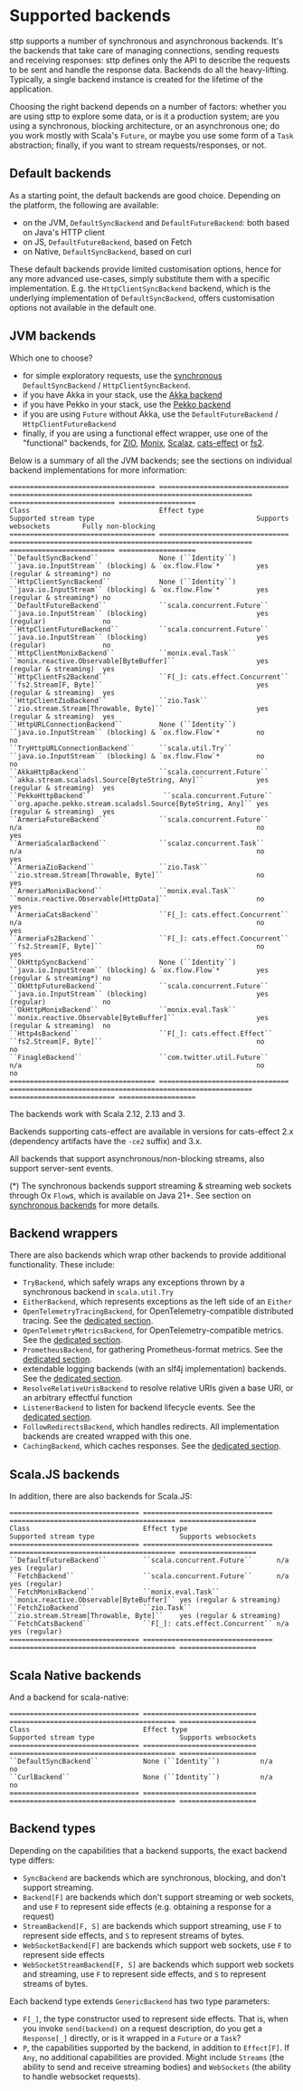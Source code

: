 # Supported backends

sttp supports a number of synchronous and asynchronous backends. It's the backends that take care of managing connections, sending requests and receiving responses: sttp defines only the API to describe the requests to be sent and handle the response data. Backends do all the heavy-lifting. Typically, a single backend instance is created for the lifetime of the application.

Choosing the right backend depends on a number of factors: whether you are using sttp to explore some data, or is it a production system; are you using a synchronous, blocking architecture, or an asynchronous one; do you work mostly with Scala's `Future`, or maybe you use some form of a `Task` abstraction; finally, if you want to stream requests/responses, or not.

## Default backends

As a starting point, the default backends are good choice. Depending on the platform, the following are available:

* on the JVM, `DefaultSyncBackend` and `DefaultFutureBackend`: both based on Java's HTTP client
* on JS, `DefaultFutureBackend`, based on Fetch
* on Native, `DefaultSyncBackend`, based on curl

These default backends provide limited customisation options, hence for any more advanced use-cases, simply substitute them with a specific implementation. E.g. the `HttpClientSyncBackend` backend, which is the underlying implementation of `DefaultSyncBackend`, offers customisation options not available in the default one.

## JVM backends

Which one to choose?

* for simple exploratory requests, use the [synchronous](synchronous.md) `DefaultSyncBackend` / `HttpClientSyncBackend`.
* if you have Akka in your stack, use the [Akka backend](akka.md)
* if you have Pekko in your stack, use the [Pekko backend](pekko.md)
* if you are using `Future` without Akka, use the `DefaultFutureBackend` / `HttpClientFutureBackend`
* finally, if you are using a functional effect wrapper, use one of the "functional" backends, for [ZIO](zio.md), [Monix](monix.md), [Scalaz](scalaz.md), [cats-effect](catseffect.md) or [fs2](fs2.md).

Below is a summary of all the JVM backends; see the sections on individual backend implementations for more information:

```{eval-rst}
==================================== ================================ ============================================================ ========================== ===================
Class                                Effect type                      Supported stream type                                        Supports websockets        Fully non-blocking
==================================== ================================ ============================================================ ========================== ===================
``DefaultSyncBackend``               None (``Identity``)              ``java.io.InputStream`` (blocking) & `ox.flow.Flow`*         yes (regular & streaming*) no
``HttpClientSyncBackend``            None (``Identity``)              ``java.io.InputStream`` (blocking) & `ox.flow.Flow`*         yes (regular & streaming*) no
``DefaultFutureBackend``             ``scala.concurrent.Future``      ``java.io.InputStream`` (blocking)                           yes (regular)              no
``HttpClientFutureBackend``          ``scala.concurrent.Future``      ``java.io.InputStream`` (blocking)                           yes (regular)              no
``HttpClientMonixBackend``           ``monix.eval.Task``              ``monix.reactive.Observable[ByteBuffer]``                    yes (regular & streaming)  yes
``HttpClientFs2Backend``             ``F[_]: cats.effect.Concurrent`` ``fs2.Stream[F, Byte]``                                      yes (regular & streaming)  yes
``HttpClientZioBackend``             ``zio.Task``                     ``zio.stream.Stream[Throwable, Byte]``                       yes (regular & streaming)  yes
``HttpURLConnectionBackend``         None (``Identity``)              ``java.io.InputStream`` (blocking) & `ox.flow.Flow`*         no                         no
``TryHttpURLConnectionBackend``      ``scala.util.Try``               ``java.io.InputStream`` (blocking) & `ox.flow.Flow`*         no                         no
``AkkaHttpBackend``                  ``scala.concurrent.Future``      ``akka.stream.scaladsl.Source[ByteString, Any]``             yes (regular & streaming)  yes
``PekkoHttpBackend``                  ``scala.concurrent.Future``     ``org.apache.pekko.stream.scaladsl.Source[ByteString, Any]`` yes (regular & streaming)  yes
``ArmeriaFutureBackend``             ``scala.concurrent.Future``      n/a                                                          no                         yes
``ArmeriaScalazBackend``             ``scalaz.concurrent.Task``       n/a                                                          no                         yes
``ArmeriaZioBackend``                ``zio.Task``                     ``zio.stream.Stream[Throwable, Byte]``                       no                         yes
``ArmeriaMonixBackend``              ``monix.eval.Task``              ``monix.reactive.Observable[HttpData]``                      no                         yes
``ArmeriaCatsBackend``               ``F[_]: cats.effect.Concurrent`` n/a                                                          no                         yes
``ArmeriaFs2Backend``                ``F[_]: cats.effect.Concurrent`` ``fs2.Stream[F, Byte]``                                      no                         yes
``OkHttpSyncBackend``                None (``Identity``)              ``java.io.InputStream`` (blocking) & `ox.flow.Flow`*         yes (regular & streaming*) no
``OkHttpFutureBackend``              ``scala.concurrent.Future``      ``java.io.InputStream`` (blocking)                           yes (regular)              no
``OkHttpMonixBackend``               ``monix.eval.Task``              ``monix.reactive.Observable[ByteBuffer]``                    yes (regular & streaming)  no
``Http4sBackend``                    ``F[_]: cats.effect.Effect``     ``fs2.Stream[F, Byte]``                                      no                         no
``FinagleBackend``                   ``com.twitter.util.Future``      n/a                                                          no                         no
==================================== ================================ ============================================================ ========================== ===================
```

The backends work with Scala 2.12, 2.13 and 3.

Backends supporting cats-effect are available in versions for cats-effect 2.x (dependency artifacts have the `-ce2` suffix) and 3.x.

All backends that support asynchronous/non-blocking streams, also support server-sent events.

(*) The synchronous backends support streaming & streaming web sockets through Ox `Flow`s, which is available on Java 21+. See 
section on [synchronous backends](synchronous.md) for more details.

## Backend wrappers

There are also backends which wrap other backends to provide additional functionality. These include:

* `TryBackend`, which safely wraps any exceptions thrown by a synchronous backend in `scala.util.Try`
* `EitherBackend`, which represents exceptions as the left side of an `Either`
* `OpenTelemetryTracingBackend`, for OpenTelemetry-compatible distributed tracing. See the [dedicated section](wrappers/opentelemetry.md).
* `OpenTelemetryMetricsBackend`, for OpenTelemetry-compatible metrics. See the [dedicated section](wrappers/opentelemetry.md).
* `PrometheusBackend`, for gathering Prometheus-format metrics. See the [dedicated section](wrappers/prometheus.md).
* extendable logging backends (with an slf4j implementation) backends. See the [dedicated section](wrappers/logging.md).
* `ResolveRelativeUrisBackend` to resolve relative URIs given a base URI, or an arbitrary effectful function
* `ListenerBackend` to listen for backend lifecycle events. See the [dedicated section](wrappers/custom.md).
* `FollowRedirectsBackend`, which handles redirects. All implementation backends are created wrapped with this one.
* `CachingBackend`, which caches responses. See the [dedicated section](wrappers/caching.md).

## Scala.JS backends

In addition, there are also backends for Scala.JS:

```{eval-rst}
================================ ================================ ========================================= ===================
Class                            Effect type                      Supported stream type                     Supports websockets
================================ ================================ ========================================= ===================
``DefaultFutureBackend``         ``scala.concurrent.Future``      n/a                                       yes (regular)
``FetchBackend``                 ``scala.concurrent.Future``      n/a                                       yes (regular)
``FetchMonixBackend``            ``monix.eval.Task``              ``monix.reactive.Observable[ByteBuffer]`` yes (regular & streaming)
``FetchZioBackend``              ``zio.Task``                     ``zio.stream.Stream[Throwable, Byte]``    yes (regular & streaming)
``FetchCatsBackend``             ``F[_]: cats.effect.Concurrent`` n/a                                       yes (regular)
================================ ================================ ========================================= ===================
```

## Scala Native backends

And a backend for scala-native:

```{eval-rst}
================================ ============================ ========================================= ===================
Class                            Effect type                  Supported stream type                     Supports websockets
================================ ============================ ========================================= ===================
``DefaultSyncBackend``           None (``Identity``)          n/a                                       no
``CurlBackend``                  None (``Identity``)          n/a                                       no
================================ ============================ ========================================= ===================
```

## Backend types

Depending on the capabilities that a backend supports, the exact backend type differs:

* `SyncBackend` are backends which are synchronous, blocking, and don't support streaming.
* `Backend[F]` are backends which don't support streaming or web sockets, and use `F` to represent side effects (e.g. obtaining a response for a request)
* `StreamBackend[F, S]` are backends which support streaming, use `F` to represent side effects, and `S` to represent streams of bytes.
* `WebSocketBackend[F]` are backends which support web sockets, use `F` to represent side effects
* `WebSocketStreamBackend[F, S]` are backends which support web sockets and streaming, use `F` to represent side effects, and `S` to represent streams of bytes.

Each backend type extends `GenericBackend` has two type parameters:

* `F[_]`, the type constructor used to represent side effects. That is, when you invoke `send(backend)` on a request description, do you get a `Response[_]` directly, or is it wrapped in a `Future` or a `Task`?
* `P`, the capabilities supported by the backend, in addition to `Effect[F]`. If `Any`, no additional capabilities are provided. Might include `Streams` (the ability to send and receive streaming bodies) and `WebSockets` (the ability to handle websocket requests).

